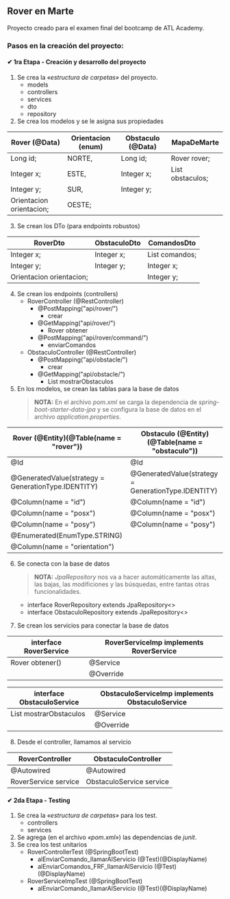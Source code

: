 ## Rover en Marte

Proyecto creado para el examen final del bootcamp de ATL Academy.

### Pasos en la creación del proyecto:

#### ✔ 1ra Etapa - Creación y desarrollo del proyecto
1. Se crea la _«estructura de carpetas»_ del proyecto.
    * models
    * controllers
    * services
    * dto
    * repository
2. Se crea los modelos y se le asigna sus propiedades

| Rover (@Data)            |Orientacion (enum)|Obstaculo (@Data)| MapaDeMarte                 |
|--------------------------|------------------|-----------------|-----------------------------|
| Long id;                 |NORTE,            |Long id;         | Rover rover;                |
| Integer x;               |ESTE,             |Integer x;       | List<Obstaculo> obstaculos; |
| Integer y;               |SUR,              |Integer y;       |                             |
| Orientacion orientacion; |OESTE;            |                 |                             |

3. Se crean los DTo (para endpoints robustos)

| RoverDto                 | ObstaculoDto | ComandosDto            |
|--------------------------|--------------|------------------------|
| Integer x;               | Integer x;   | List<String> comandos; |
| Integer y;               | Integer y;   | Integer x;             |
| Orientacion orientacion; |              | Integer y;             |
4. Se crean los endpoints (controllers)
    * RoverController (@RestController)
        * @PostMapping("api/rover/")
            * crear
        * @GetMapping("api/rover/")
            * Rover obtener
        * @PostMapping("api/rover/command/")
            * enviarComandos
    * ObstaculoController (@RestController)
        * @PostMapping("api/obstacle/")
            * crear
        * @GetMapping("api/obstacle/")
            * List<Obstaculo> mostrarObstaculos
5. En los modelos, se crean las tablas para la base de datos
   >**NOTA:** En el archivo _pom.xml_ se carga la dependencia de _spring-boot-starter-data-jpa_ y se configura la 
   base de datos en el archivo _application.properties_.

| **Rover** (@Entity)(@Table(name = "rover"))         | **Obstaculo** (@Entity)(@Table(name = "obstaculo")) |
|-----------------------------------------------------|-----------------------------------------------------|
| @Id                                                 | @Id                                                 |
| @GeneratedValue(strategy = GenerationType.IDENTITY) | @GeneratedValue(strategy = GenerationType.IDENTITY) |
| @Column(name = "id")                                | @Column(name = "id")                                |
| @Column(name = "posx")                              | @Column(name = "posx")                              |
| @Column(name = "posy")                              | @Column(name = "posy")                              |
| @Enumerated(EnumType.STRING)                        |                                                     |
| @Column(name = "orientation")                       |                                                     |
6. Se conecta con la base de datos
   >**NOTA:** _JpaRepository_ nos va a hacer automáticamente las altas, las bajas, las modificiones y las
      búsquedas, entre tantas otras funcionalidades.

    * interface RoverRepository extends JpaRepository<>
    * interface ObstaculoRepository extends JpaRepository<>
7. Se crean los servicios para conectar la base de datos

| **interface RoverService** | **RoverServiceImp implements RoverService** |
|----------------------------|---------------------------------------------|
| Rover obtener()            | @Service                                    |
|                            | @Override                                   |

| **interface ObstaculoService**    | **ObstaculoServiceImp implements ObstaculoService** |
|-----------------------------------|-----------------------------------------------------|
| List<Obstaculo> mostrarObstaculos | @Service                                            |
|                                   | @Override                                           |
8. Desde el controller, llamamos al servicio

| **RoverController**   | **ObstaculoController**   |
|-----------------------|---------------------------|
| @Autowired            | @Autowired                |
| RoverService service  | ObstaculoService service  |

#### ✔ 2da Etapa - Testing
1. Se crea la _«estructura de carpetas»_ para los test.
    * controllers
    * services
2. Se agrega (en el archivo _«pom.xml»_) las dependencias de _junit_.
3. Se crea los test unitarios
    * RoverControllerTest (@SpringBootTest)
        * alEnviarComando_llamarAlServicio (@Test)(@DisplayName)
        * alEnviarComandos_FRF_llamarAlServicio (@Test)(@DisplayName)
    * RoverServiceImpTest (@SpringBootTest)
        * alEnviarComando_llamarAlServicio (@Test)(@DisplayName)
